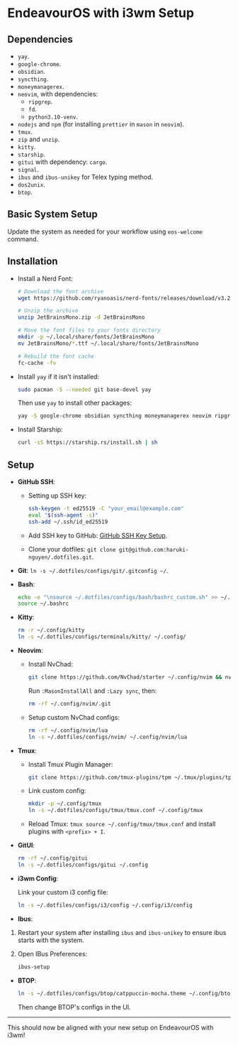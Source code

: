 # EndeavourOS with i3wm Setup

## Dependencies

- `yay`.
- `google-chrome`.
- `obsidian`.
- `syncthing`.
- `moneymanagerex`.
- `neovim`, with dependencies:
  - `ripgrep`.
  - `fd`.
  - `python3.10-venv`.
- `nodejs` and `npm` (for installing `prettier` in `mason` in `neovim`).
- `tmux`.
- `zip` and `unzip`.
- `kitty`.
- `starship`.
- `gitui` with dependency: `cargo`.
- `signal`.
- `ibus` and `ibus-unikey` for Telex typing method.
- `dos2unix`.
- `btop`.

## Basic System Setup

Update the system as needed for your workflow using `eos-welcome` command.

## Installation

- Install a Nerd Font:

  ```bash
  # Download the font archive
  wget https://github.com/ryanoasis/nerd-fonts/releases/download/v3.2.1/JetBrainsMono.zip
  
  # Unzip the archive
  unzip JetBrainsMono.zip -d JetBrainsMono
  
  # Move the font files to your fonts directory
  mkdir -p ~/.local/share/fonts/JetBrainsMono
  mv JetBrainsMono/*.ttf ~/.local/share/fonts/JetBrainsMono
  
  # Rebuild the font cache
  fc-cache -fv
  ```

- Install `yay` if it isn't installed:

  ```bash
  sudo pacman -S --needed git base-devel yay
  ```

  Then use `yay` to install other packages:

  ```bash
  yay -S google-chrome obsidian syncthing moneymanagerex neovim ripgrep fd python3.10-venv tmux zip unzip nodejs npm signal ibus ibus-unikey dos2unix btop
  ```

- Install Starship:

  ```bash
  curl -sS https://starship.rs/install.sh | sh
  ```

## Setup

- **GitHub SSH**:

  - Setting up SSH key:

    ```bash
    ssh-keygen -t ed25519 -C "your_email@example.com"
    eval "$(ssh-agent -s)"
    ssh-add ~/.ssh/id_ed25519
    ```

  - Add SSH key to GitHub: [GitHub SSH Key Setup](https://docs.github.com/en/authentication/connecting-to-github-with-ssh/adding-a-new-ssh-key-to-your-github-account?platform=linux).
  - Clone your dotfiles: `git clone git@github.com:haruki-nguyen/.dotfiles.git`.

- **Git**: `ln -s ~/.dotfiles/configs/git/.gitconfig ~/`.

- **Bash**:

  ```bash
  echo -e "\nsource ~/.dotfiles/configs/bash/bashrc_custom.sh" >> ~/.bashrc
  source ~/.bashrc
  ```

- **Kitty**:

  ```bash
  rm -r ~/.config/kitty
  ln -s ~/.dotfiles/configs/terminals/kitty/ ~/.config/
  ```

- **Neovim**:

  - Install NvChad:

    ```bash
    git clone https://github.com/NvChad/starter ~/.config/nvim && nvim
    ```

    Run `:MasonInstallAll` and `:Lazy sync`, then:

    ```bash
    rm -rf ~/.config/nvim/.git
    ```

  - Setup custom NvChad configs:

    ```bash
    rm -rf ~/.config/nvim/lua
    ln -s ~/.dotfiles/configs/nvim/ ~/.config/nvim/lua
    ```

- **Tmux**:

  - Install Tmux Plugin Manager:

    ```bash
    git clone https://github.com/tmux-plugins/tpm ~/.tmux/plugins/tpm
    ```

  - Link custom config:

    ```bash
    mkdir -p ~/.config/tmux
    ln -s ~/.dotfiles/configs/tmux/tmux.conf ~/.config/tmux
    ```

  - Reload Tmux: `tmux source ~/.config/tmux/tmux.conf` and install plugins with `<prefix> + I`.

- **GitUI**:

  ```bash
  rm -rf ~/.config/gitui
  ln -s ~/.dotfiles/configs/gitui ~/.config
  ```

- **i3wm Config**:

  Link your custom i3 config file:

  ```bash
  ln -s ~/.dotfiles/configs/i3/config ~/.config/i3/config
  ```

- **Ibus**:

1. Restart your system after installing `ibus` and `ibus-unikey` to ensure ibus starts with the system.
2. Open IBus Preferences:

   ```bash
   ibus-setup
   ```

- **BTOP**:

  ```bash
  ln -s ~/.dotfiles/configs/btop/catppuccin-mocha.theme ~/.config/btop/themes
  ```

  Then change BTOP's configs in the UI.

---

This should now be aligned with your new setup on EndeavourOS with i3wm!

